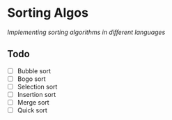 # Sorting Algos

_Implementing sorting algorithms in different languages_

## Todo
- [ ] Bubble sort
- [ ] Bogo sort
- [ ] Selection sort
- [ ] Insertion sort
- [ ] Merge sort
- [ ] Quick sort
